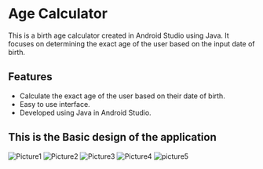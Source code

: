 # Age Calculator
This is a birth age calculator created in Android Studio using Java. It focuses on determining the exact age of the user based on the input date of birth.

## Features
- Calculate the exact age of the user based on their date of birth.
- Easy to use interface.
- Developed using Java in Android Studio.

## This is the Basic design of the application
![Picture1](https://github.com/DeekshaAchar/Age_calculator/assets/109525095/83a1ec45-92cf-480c-8614-e3a42e349ec2)
![Picture2](https://github.com/DeekshaAchar/Age_calculator/assets/109525095/5037ed13-0a36-4702-a1df-cf4d6935b5c3)
![Picture3](https://github.com/DeekshaAchar/Age_calculator/assets/109525095/79de1d17-84d9-451a-8b5a-cf962644e244)
![Picture4](https://github.com/DeekshaAchar/Age_calculator/assets/109525095/b4f3cc0d-1058-456f-97fd-0427cb617b86)
![picture5](https://github.com/DeekshaAchar/Age_calculator/assets/109525095/dd49146f-12f5-47bf-9979-bb1b3462d5af)
